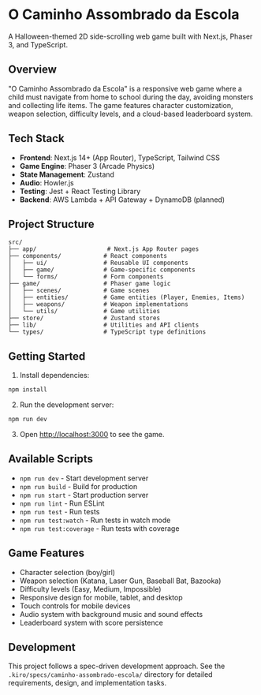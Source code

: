 # O Caminho Assombrado da Escola

A Halloween-themed 2D side-scrolling web game built with Next.js, Phaser 3, and TypeScript.

## Overview

"O Caminho Assombrado da Escola" is a responsive web game where a child must navigate from home to school during the day, avoiding monsters and collecting life items. The game features character customization, weapon selection, difficulty levels, and a cloud-based leaderboard system.

## Tech Stack

- **Frontend**: Next.js 14+ (App Router), TypeScript, Tailwind CSS
- **Game Engine**: Phaser 3 (Arcade Physics)
- **State Management**: Zustand
- **Audio**: Howler.js
- **Testing**: Jest + React Testing Library
- **Backend**: AWS Lambda + API Gateway + DynamoDB (planned)

## Project Structure

```
src/
├── app/                    # Next.js App Router pages
├── components/            # React components
│   ├── ui/                # Reusable UI components
│   ├── game/              # Game-specific components
│   └── forms/             # Form components
├── game/                  # Phaser game logic
│   ├── scenes/            # Game scenes
│   ├── entities/          # Game entities (Player, Enemies, Items)
│   ├── weapons/           # Weapon implementations
│   └── utils/             # Game utilities
├── store/                 # Zustand stores
├── lib/                   # Utilities and API clients
└── types/                 # TypeScript type definitions
```

## Getting Started

1. Install dependencies:
```bash
npm install
```

2. Run the development server:
```bash
npm run dev
```

3. Open [http://localhost:3000](http://localhost:3000) to see the game.

## Available Scripts

- `npm run dev` - Start development server
- `npm run build` - Build for production
- `npm run start` - Start production server
- `npm run lint` - Run ESLint
- `npm run test` - Run tests
- `npm run test:watch` - Run tests in watch mode
- `npm run test:coverage` - Run tests with coverage

## Game Features

- Character selection (boy/girl)
- Weapon selection (Katana, Laser Gun, Baseball Bat, Bazooka)
- Difficulty levels (Easy, Medium, Impossible)
- Responsive design for mobile, tablet, and desktop
- Touch controls for mobile devices
- Audio system with background music and sound effects
- Leaderboard system with score persistence

## Development

This project follows a spec-driven development approach. See the `.kiro/specs/caminho-assombrado-escola/` directory for detailed requirements, design, and implementation tasks.
